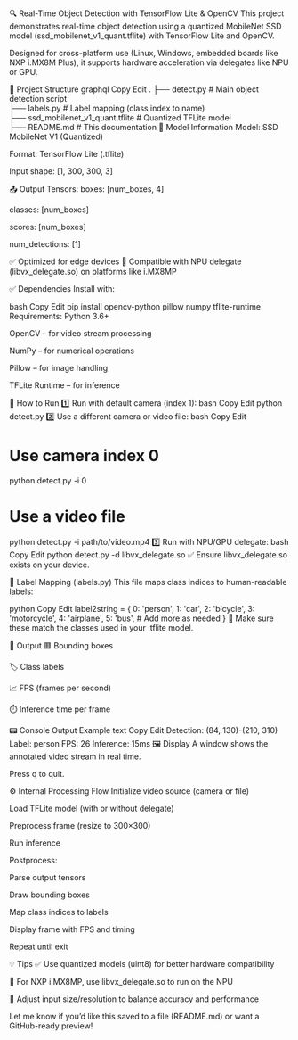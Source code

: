 
🔍 Real-Time Object Detection with TensorFlow Lite & OpenCV
This project demonstrates real-time object detection using a quantized MobileNet SSD model (ssd_mobilenet_v1_quant.tflite) with TensorFlow Lite and OpenCV.

Designed for cross-platform use (Linux, Windows, embedded boards like NXP i.MX8M Plus), it supports hardware acceleration via delegates like NPU or GPU.

📁 Project Structure
graphql
Copy
Edit
.
├── detect.py                  # Main object detection script  
├── labels.py                 # Label mapping (class index to name)  
├── ssd_mobilenet_v1_quant.tflite  # Quantized TFLite model  
├── README.md                 # This documentation
🧠 Model Information
Model: SSD MobileNet V1 (Quantized)

Format: TensorFlow Lite (.tflite)

Input shape: [1, 300, 300, 3]

📤 Output Tensors:
boxes: [num_boxes, 4]

classes: [num_boxes]

scores: [num_boxes]

num_detections: [1]

✅ Optimized for edge devices
🧠 Compatible with NPU delegate (libvx_delegate.so) on platforms like i.MX8MP

✅ Dependencies
Install with:

bash
Copy
Edit
pip install opencv-python pillow numpy tflite-runtime
Requirements:
Python 3.6+

OpenCV – for video stream processing

NumPy – for numerical operations

Pillow – for image handling

TFLite Runtime – for inference

🚀 How to Run
1️⃣ Run with default camera (index 1):
bash
Copy
Edit
python detect.py
2️⃣ Use a different camera or video file:
bash
Copy
Edit
# Use camera index 0
python detect.py -i 0

# Use a video file
python detect.py -i path/to/video.mp4
3️⃣ Run with NPU/GPU delegate:
bash
Copy
Edit
python detect.py -d libvx_delegate.so
✅ Ensure libvx_delegate.so exists on your device.

📝 Label Mapping (labels.py)
This file maps class indices to human-readable labels:

python
Copy
Edit
label2string = {
    0: 'person',
    1: 'car',
    2: 'bicycle',
    3: 'motorcycle',
    4: 'airplane',
    5: 'bus',
    # Add more as needed
}
🔁 Make sure these match the classes used in your .tflite model.

🎯 Output
🟥 Bounding boxes

🏷️ Class labels

📈 FPS (frames per second)

⏱️ Inference time per frame

📟 Console Output Example
text
Copy
Edit
Detection: (84, 130)-(210, 310) Label: person
FPS: 26  Inference: 15ms
🖼️ Display
A window shows the annotated video stream in real time.

Press q to quit.

⚙️ Internal Processing Flow
Initialize video source (camera or file)

Load TFLite model (with or without delegate)

Preprocess frame (resize to 300×300)

Run inference

Postprocess:

Parse output tensors

Draw bounding boxes

Map class indices to labels

Display frame with FPS and timing

Repeat until exit

💡 Tips
✅ Use quantized models (uint8) for better hardware compatibility

🚀 For NXP i.MX8MP, use libvx_delegate.so to run on the NPU

📏 Adjust input size/resolution to balance accuracy and performance

Let me know if you’d like this saved to a file (README.md) or want a GitHub-ready preview!

